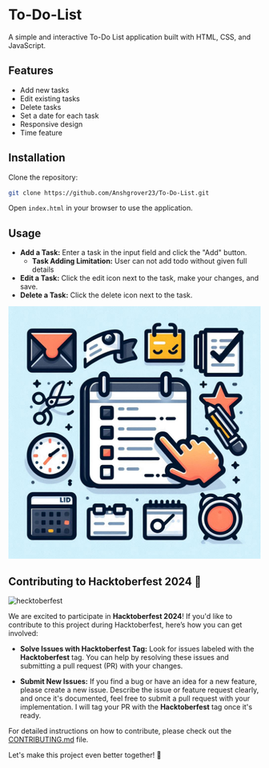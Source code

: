 # To-Do-List

A simple and interactive To-Do List application built with HTML, CSS, and JavaScript.

## Features

- Add new tasks
- Edit existing tasks
- Delete tasks
- Set a date for each task
- Responsive design
- Time feature

## Installation

Clone the repository:

```bash
git clone https://github.com/Anshgrover23/To-Do-List.git
```
Open `index.html` in your browser to use the application.

## Usage

- **Add a Task:** Enter a task in the input field and click the "Add" button.
    - **Task Adding Limitation:** User can not add todo without given full details
- **Edit a Task:** Click the edit icon next to the task, make your changes, and save.
- **Delete a Task:** Click the delete icon next to the task.

![App Icon](assets\icon.png)

## Contributing to Hacktoberfest 2024 🎉
![hecktoberfest](https://github.com/user-attachments/assets/9352e904-6b2d-495e-8140-1437e385ffdb)

We are excited to participate in **Hacktoberfest 2024**! If you'd like to contribute to this project during Hacktoberfest, here’s how you can get involved:

- **Solve Issues with Hacktoberfest Tag:** Look for issues labeled with the **Hacktoberfest** tag. You can help by resolving these issues and submitting a pull request (PR) with your changes.

- **Submit New Issues:** If you find a bug or have an idea for a new feature, please create a new issue. Describe the issue or feature request clearly, and once it's documented, feel free to submit a pull request with your implementation. I will tag your PR with the **Hacktoberfest** tag once it's ready.

For detailed instructions on how to contribute, please check out the [CONTRIBUTING.md](CONTRIBUTING.md) file.

Let's make this project even better together! 🎉



